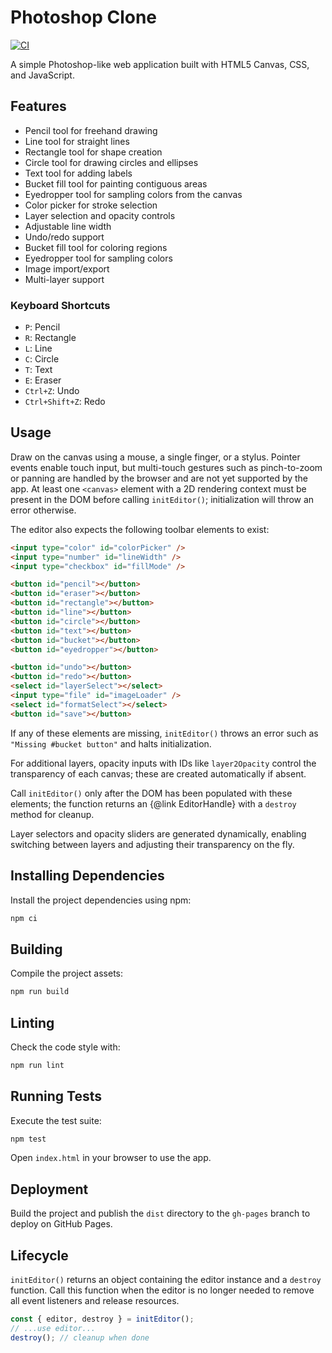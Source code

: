 # Photoshop Clone

[![CI](https://github.com/openai/photoshop-clone/actions/workflows/ci.yml/badge.svg?branch=main)](https://github.com/openai/photoshop-clone/actions/workflows/ci.yml)

A simple Photoshop-like web application built with HTML5 Canvas, CSS, and JavaScript.

## Features

- Pencil tool for freehand drawing
- Line tool for straight lines
- Rectangle tool for shape creation
- Circle tool for drawing circles and ellipses
- Text tool for adding labels
- Bucket fill tool for painting contiguous areas
- Eyedropper tool for sampling colors from the canvas
- Color picker for stroke selection
- Layer selection and opacity controls
- Adjustable line width
- Undo/redo support
- Bucket fill tool for coloring regions
- Eyedropper tool for sampling colors
- Image import/export
- Multi-layer support


### Keyboard Shortcuts

- `P`: Pencil
- `R`: Rectangle
- `L`: Line
- `C`: Circle
- `T`: Text
- `E`: Eraser
- `Ctrl+Z`: Undo
- `Ctrl+Shift+Z`: Redo


## Usage

Draw on the canvas using a mouse, a single finger, or a stylus. Pointer events
enable touch input, but multi-touch gestures such as pinch-to-zoom or panning
are handled by the browser and are not yet supported by the app.
At least one `<canvas>` element with a 2D rendering context must be present in
the DOM before calling `initEditor()`; initialization will throw an error
otherwise.

The editor also expects the following toolbar elements to exist:

```html
<input type="color" id="colorPicker" />
<input type="number" id="lineWidth" />
<input type="checkbox" id="fillMode" />

<button id="pencil"></button>
<button id="eraser"></button>
<button id="rectangle"></button>
<button id="line"></button>
<button id="circle"></button>
<button id="text"></button>
<button id="bucket"></button>
<button id="eyedropper"></button>

<button id="undo"></button>
<button id="redo"></button>
<select id="layerSelect"></select>
<input type="file" id="imageLoader" />
<select id="formatSelect"></select>
<button id="save"></button>
```

If any of these elements are missing, `initEditor()` throws an error such as
`"Missing #bucket button"` and halts initialization.

For additional layers, opacity inputs with IDs like `layer2Opacity` control
the transparency of each canvas; these are created automatically if absent.

Call `initEditor()` only after the DOM has been populated with these elements;
the function returns an {@link EditorHandle} with a `destroy` method for
cleanup.

Layer selectors and opacity sliders are generated dynamically, enabling
switching between layers and adjusting their transparency on the fly.

## Installing Dependencies

Install the project dependencies using npm:

```bash
npm ci
```

## Building

Compile the project assets:

```bash
npm run build
```

## Linting

Check the code style with:

```bash
npm run lint
```

## Running Tests

Execute the test suite:

```bash
npm test
```

Open `index.html` in your browser to use the app.

## Deployment

Build the project and publish the `dist` directory to the `gh-pages` branch to deploy on GitHub Pages.

## Lifecycle

`initEditor()` returns an object containing the editor instance and a `destroy` function.
Call this function when the editor is no longer needed to remove all event listeners and release resources.

```ts
const { editor, destroy } = initEditor();
// ...use editor...
destroy(); // cleanup when done
```
